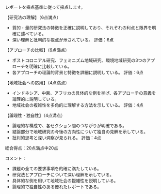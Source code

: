 レポートを採点基準に従って採点します。

【研究法の理解】（6点満点）
- 質的・量的研究法の特徴を正確に説明しており、それぞれの利点と限界を明確に述べている。
- 深い理解と批判的な視点が示されている。
評価：6点

【アプローチの比較】（6点満点）
- ポストコロニアル研究、フェミニズム地域研究、環境地域研究の3つのアプローチを明確に比較している。
- 各アプローチの理論的背景と特徴を詳細に説明している。
評価：6点

【地域社会への応用】（4点満点）
- インドネシア、中東、アフリカの具体的な例を挙げ、各アプローチの意義を論理的に説明している。
- 地域社会の複雑性を多角的に理解する方法を示している。
評価：4点

【論理性・独自性】（4点満点）
- 論理的な構成で、各セクション間のつながりが明確である。
- 結論部分で地域研究の今後の方向性について独自の見解を示している。
- 批判的思考と深い洞察が見られる。
評価：4点

総合得点：20点満点中20点

コメント：
- 課題の全ての要求事項を的確に満たしている。
- 研究法とアプローチについて深い理解を示している。
- 具体的な例を用いて地域社会の複雑性を説明している。
- 論理的で独自性のある優れたレポートである。